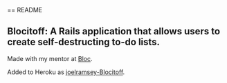 == README

## Blocitoff: A Rails application that allows users to create self-destructing to-do lists. 

Made with my mentor at [Bloc](http://bloc.io).

Added to Heroku as [joelramsey-Blocitoff](https://joelramsey-blocitoff.herokuapp.com).